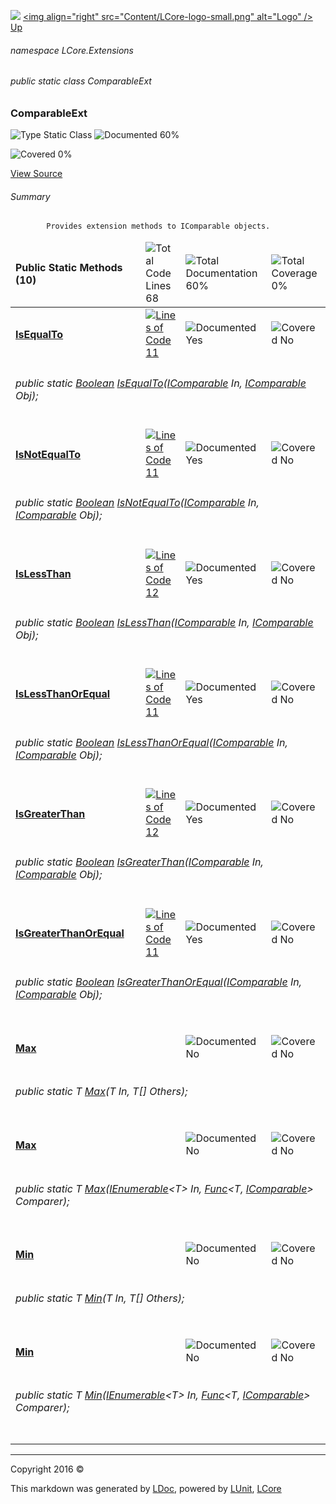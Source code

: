 ![](Content/LCore-banner-small.png "")
[&lt;img align=&quot;right&quot; src=&quot;Content/LCore-logo-small.png&quot; alt=&quot;Logo&quot; /&gt;](../README.md)
[Up](docs/L.md)

###### namespace LCore.Extensions

###### public static class ComparableExt

### ComparableExt

 ![Type Static Class](http://b.repl.ca/v1/Type-Static%20Class-blue.png "") ![Documented 60%](http://b.repl.ca/v1/Documented-60%25-yellowgreen.png "")

![Covered 0%](http://b.repl.ca/v1/Covered-0%25-red.png "")

[View Source](Extensions/Reference%20Types/ComparableExt.cs#L)

###### Summary

            Provides extension methods to IComparable objects.
            

<table>
<thead><tr><td><h4>Public Static Methods <strong>(10)</strong></h4></td>
<td></td>
<td><img src="http://b.repl.ca/v1/Total%20Code%20Lines-68-blue.png" alt="Total Code Lines 68" /></td>
<td><img src="http://b.repl.ca/v1/Total%20Documentation-60%25-yellowgreen.png" alt="Total Documentation 60%" /></td>
<td><img src="http://b.repl.ca/v1/Total%20Coverage-0%25-red.png" alt="Total Coverage 0%" /></td></tr></thead>
<tr><td><h4><strong><a href="docs/ComparableExt_IsEqualTo.md" alt="">IsEqualTo</a></strong></h4></td>
<td>   </td>
<td><a href="Extensions/Reference%20Types/ComparableExt.cs#L21" alt=""><img src="http://b.repl.ca/v1/Lines%20of%20Code-11-blue.png" alt="Lines of Code 11" /></a></td>
<td><img src="http://b.repl.ca/v1/Documented-Yes-brightgreen.png" alt="Documented Yes" /></td>
<td><img src="http://b.repl.ca/v1/Covered-No-red.png" alt="Covered No" /></td></tr>
<tr><td align="Left" colspan="5"><h6>public static <a href="https://msdn.microsoft.com/en-us/library/system.boolean.aspx" alt="">Boolean</a> <a href="" alt="">IsEqualTo</a>(<a href="https://msdn.microsoft.com/en-us/library/system.icomparable.aspx" alt="">IComparable</a> In, <a href="https://msdn.microsoft.com/en-us/library/system.icomparable.aspx" alt="">IComparable</a> Obj);</h6>
</td>
</tr>
<tr><td><h4><strong><a href="docs/ComparableExt_IsNotEqualTo.md" alt="">IsNotEqualTo</a></strong></h4></td>
<td>   </td>
<td><a href="Extensions/Reference%20Types/ComparableExt.cs#L40" alt=""><img src="http://b.repl.ca/v1/Lines%20of%20Code-11-blue.png" alt="Lines of Code 11" /></a></td>
<td><img src="http://b.repl.ca/v1/Documented-Yes-brightgreen.png" alt="Documented Yes" /></td>
<td><img src="http://b.repl.ca/v1/Covered-No-red.png" alt="Covered No" /></td></tr>
<tr><td align="Left" colspan="5"><h6>public static <a href="https://msdn.microsoft.com/en-us/library/system.boolean.aspx" alt="">Boolean</a> <a href="" alt="">IsNotEqualTo</a>(<a href="https://msdn.microsoft.com/en-us/library/system.icomparable.aspx" alt="">IComparable</a> In, <a href="https://msdn.microsoft.com/en-us/library/system.icomparable.aspx" alt="">IComparable</a> Obj);</h6>
</td>
</tr>
<tr><td><h4><strong><a href="docs/ComparableExt_IsLessThan.md" alt="">IsLessThan</a></strong></h4></td>
<td>   </td>
<td><a href="Extensions/Reference%20Types/ComparableExt.cs#L59" alt=""><img src="http://b.repl.ca/v1/Lines%20of%20Code-12-blue.png" alt="Lines of Code 12" /></a></td>
<td><img src="http://b.repl.ca/v1/Documented-Yes-brightgreen.png" alt="Documented Yes" /></td>
<td><img src="http://b.repl.ca/v1/Covered-No-red.png" alt="Covered No" /></td></tr>
<tr><td align="Left" colspan="5"><h6>public static <a href="https://msdn.microsoft.com/en-us/library/system.boolean.aspx" alt="">Boolean</a> <a href="" alt="">IsLessThan</a>(<a href="https://msdn.microsoft.com/en-us/library/system.icomparable.aspx" alt="">IComparable</a> In, <a href="https://msdn.microsoft.com/en-us/library/system.icomparable.aspx" alt="">IComparable</a> Obj);</h6>
</td>
</tr>
<tr><td><h4><strong><a href="docs/ComparableExt_IsLessThanOrEqual.md" alt="">IsLessThanOrEqual</a></strong></h4></td>
<td>   </td>
<td><a href="Extensions/Reference%20Types/ComparableExt.cs#L79" alt=""><img src="http://b.repl.ca/v1/Lines%20of%20Code-11-blue.png" alt="Lines of Code 11" /></a></td>
<td><img src="http://b.repl.ca/v1/Documented-Yes-brightgreen.png" alt="Documented Yes" /></td>
<td><img src="http://b.repl.ca/v1/Covered-No-red.png" alt="Covered No" /></td></tr>
<tr><td align="Left" colspan="5"><h6>public static <a href="https://msdn.microsoft.com/en-us/library/system.boolean.aspx" alt="">Boolean</a> <a href="" alt="">IsLessThanOrEqual</a>(<a href="https://msdn.microsoft.com/en-us/library/system.icomparable.aspx" alt="">IComparable</a> In, <a href="https://msdn.microsoft.com/en-us/library/system.icomparable.aspx" alt="">IComparable</a> Obj);</h6>
</td>
</tr>
<tr><td><h4><strong><a href="docs/ComparableExt_IsGreaterThan.md" alt="">IsGreaterThan</a></strong></h4></td>
<td>   </td>
<td><a href="Extensions/Reference%20Types/ComparableExt.cs#L98" alt=""><img src="http://b.repl.ca/v1/Lines%20of%20Code-12-blue.png" alt="Lines of Code 12" /></a></td>
<td><img src="http://b.repl.ca/v1/Documented-Yes-brightgreen.png" alt="Documented Yes" /></td>
<td><img src="http://b.repl.ca/v1/Covered-No-red.png" alt="Covered No" /></td></tr>
<tr><td align="Left" colspan="5"><h6>public static <a href="https://msdn.microsoft.com/en-us/library/system.boolean.aspx" alt="">Boolean</a> <a href="" alt="">IsGreaterThan</a>(<a href="https://msdn.microsoft.com/en-us/library/system.icomparable.aspx" alt="">IComparable</a> In, <a href="https://msdn.microsoft.com/en-us/library/system.icomparable.aspx" alt="">IComparable</a> Obj);</h6>
</td>
</tr>
<tr><td><h4><strong><a href="docs/ComparableExt_IsGreaterThanOrEqual.md" alt="">IsGreaterThanOrEqual</a></strong></h4></td>
<td>   </td>
<td><a href="Extensions/Reference%20Types/ComparableExt.cs#L118" alt=""><img src="http://b.repl.ca/v1/Lines%20of%20Code-11-blue.png" alt="Lines of Code 11" /></a></td>
<td><img src="http://b.repl.ca/v1/Documented-Yes-brightgreen.png" alt="Documented Yes" /></td>
<td><img src="http://b.repl.ca/v1/Covered-No-red.png" alt="Covered No" /></td></tr>
<tr><td align="Left" colspan="5"><h6>public static <a href="https://msdn.microsoft.com/en-us/library/system.boolean.aspx" alt="">Boolean</a> <a href="" alt="">IsGreaterThanOrEqual</a>(<a href="https://msdn.microsoft.com/en-us/library/system.icomparable.aspx" alt="">IComparable</a> In, <a href="https://msdn.microsoft.com/en-us/library/system.icomparable.aspx" alt="">IComparable</a> Obj);</h6>
</td>
</tr>
<tr><td><h4><strong><a href="docs/ComparableExt_Max-0.md" alt="">Max</a></strong></h4></td>
<td>   </td>
<td></td>
<td><img src="http://b.repl.ca/v1/Documented-No-red.png" alt="Documented No" /></td>
<td><img src="http://b.repl.ca/v1/Covered-No-red.png" alt="Covered No" /></td></tr>
<tr><td align="Left" colspan="5"><h6>public static T <a href="" alt="">Max</a>(T In, T[] Others);</h6>
</td>
</tr>
<tr><td><h4><strong><a href="docs/ComparableExt_Max-1.md" alt="">Max</a></strong></h4></td>
<td>   </td>
<td></td>
<td><img src="http://b.repl.ca/v1/Documented-No-red.png" alt="Documented No" /></td>
<td><img src="http://b.repl.ca/v1/Covered-No-red.png" alt="Covered No" /></td></tr>
<tr><td align="Left" colspan="5"><h6>public static T <a href="" alt="">Max</a>(<a href="https://msdn.microsoft.com/en-us/library/78dfe2yb.aspx" alt="" target="_blank">IEnumerable</a>&lt;T&gt; In, <a href="https://msdn.microsoft.com/en-us/library/bb549151.aspx" alt="" target="_blank">Func</a>&lt;T, <a href="https://msdn.microsoft.com/en-us/library/system.icomparable.aspx" alt="">IComparable</a>&gt; Comparer);</h6>
</td>
</tr>
<tr><td><h4><strong><a href="docs/ComparableExt_Min-0.md" alt="">Min</a></strong></h4></td>
<td>   </td>
<td></td>
<td><img src="http://b.repl.ca/v1/Documented-No-red.png" alt="Documented No" /></td>
<td><img src="http://b.repl.ca/v1/Covered-No-red.png" alt="Covered No" /></td></tr>
<tr><td align="Left" colspan="5"><h6>public static T <a href="" alt="">Min</a>(T In, T[] Others);</h6>
</td>
</tr>
<tr><td><h4><strong><a href="docs/ComparableExt_Min-1.md" alt="">Min</a></strong></h4></td>
<td>   </td>
<td></td>
<td><img src="http://b.repl.ca/v1/Documented-No-red.png" alt="Documented No" /></td>
<td><img src="http://b.repl.ca/v1/Covered-No-red.png" alt="Covered No" /></td></tr>
<tr><td align="Left" colspan="5"><h6>public static T <a href="" alt="">Min</a>(<a href="https://msdn.microsoft.com/en-us/library/78dfe2yb.aspx" alt="" target="_blank">IEnumerable</a>&lt;T&gt; In, <a href="https://msdn.microsoft.com/en-us/library/bb549151.aspx" alt="" target="_blank">Func</a>&lt;T, <a href="https://msdn.microsoft.com/en-us/library/system.icomparable.aspx" alt="">IComparable</a>&gt; Comparer);</h6>
</td>
</tr>
<tr><td width="850px" colspan="5"></td></tr>
</table>




---

Copyright 2016 &copy; [](../README.md) [](../TableOfContents.md)

This markdown was generated by [LDoc](https://github.com/CodeSingularity/LDoc), powered by [LUnit](https://github.com/CodeSingularity/LUnit), [LCore](https://github.com/CodeSingularity/LCore)
